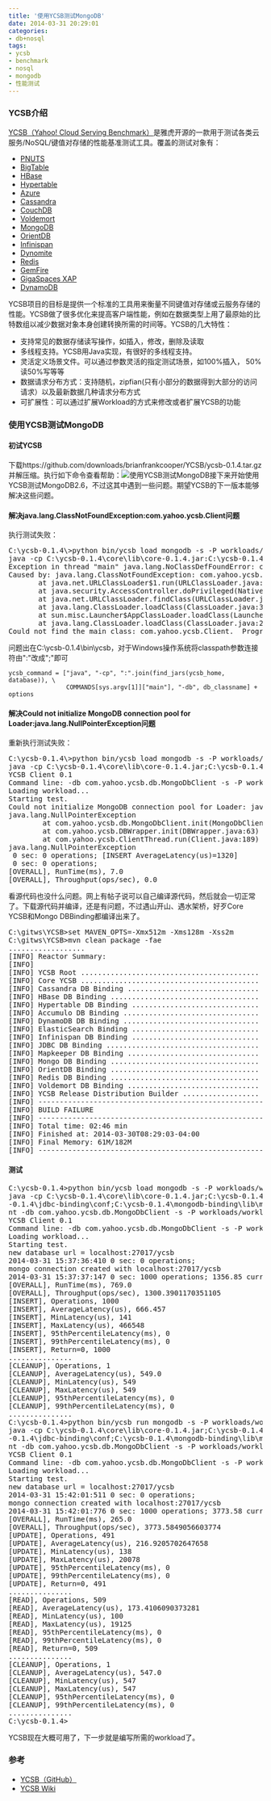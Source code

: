 ```yaml
---
title: '使用YCSB测试MongoDB'
date: 2014-03-31 20:29:01
categories: 
- db+nosql
tags: 
- ycsb
- benchmark
- nosql
- mongodb
- 性能测试
---
```

### YCSB介绍

[YCSB（Yahoo! Cloud Serving Benchmark）](https://github.com/brianfrankcooper/YCSB)是雅虎开源的一款用于测试各类云服务/NoSQL/键值对存储的性能基准测试工具。覆盖的测试对象有：
- [PNUTS](http://www.brianfrankcooper.net/pubs/pnuts.pdf)
- [BigTable](http://labs.google.com/papers/bigtable.html)
- [HBase](http://hadoop.apache.org/hbase/)
- [Hypertable](http://hypertable.org/)
- [Azure](http://www.microsoft.com/windowsazure/)
- [Cassandra](http://incubator.apache.org/cassandra/)
- [CouchDB](http://couchdb.apache.org/)
- [Voldemort](http://project-voldemort.com/)
- [MongoDB](http://www.mongodb.org/)
- [OrientDB](http://www.orientdb.org/)
- [Infinispan](http://www.infinispan.org/)
- [Dynomite](http://wiki.github.com/cliffmoon/dynomite/dynomite-framework)
- [Redis](http://redis.io/)
- [ GemFire](http://www.vmware.com/products/application-platform/vfabric-gemfire/overview.html)
- [GigaSpaces XAP](http://www.gigaspaces.com/xap)
- [DynamoDB](http://aws.amazon.com/dynamodb/)

YCSB项目的目标是提供一个标准的工具用来衡量不同键值对存储或云服务存储的性能。YCSB做了很多优化来提高客户端性能，例如在数据类型上用了最原始的比特数组以减少数据对象本身创建转换所需的时间等。YCSB的几大特性：
- 支持常见的数据存储读写操作，如插入，修改，删除及读取
- 多线程支持。YCSB用Java实现，有很好的多线程支持。
- 灵活定义场景文件。可以通过参数灵活的指定测试场景，如100%插入， 50%读50%写等等
- 数据请求分布方式：支持随机，zipfian(只有小部分的数据得到大部分的访问请求）以及最新数据几种请求分布方式
- 可扩展性：可以通过扩展Workload的方式来修改或者扩展YCSB的功能

### 使用YCSB测试MongoDB

#### 初试YCSB
下载https://github.com/downloads/brianfrankcooper/YCSB/ycsb-0.1.4.tar.gz 并解压缩。执行如下命令查看帮助：![使用YCSB测试MongoDB](/images/2014/3/0026uWfMgy6QLIk50dx9f.png)接下来开始使用YCSB测试MongoDB2.6，不过这其中遇到一些问题。期望YCSB的下一版本能够解决这些问题。

#### 解决java.lang.ClassNotFoundException:com.yahoo.ycsb.Client问题
执行测试失败：
<pre>C:\ycsb-0.1.4\>python bin/ycsb load mongodb -s -P workloads/workloada
java -cp C:\ycsb-0.1.4\core\lib\core-0.1.4.jar:C:\ycsb-0.1.4\gemfire-binding\conf:C:\ycsb-0.1.4\hbase-binding\conf:C:\ycsb-0.1.4\infinispan-binding\conf:C:\ycsb-0.1.4\jdbc-binding\conf:C:\ycsb-0.1.4\mongodb-binding\lib\mongodb-binding-0.1.4.jar:C:\ycsb-0.1.4\nosqldb-binding\conf:C:\ycsb-0.1.4\voldemort-binding\conf com.yahoo.ycsb.Client -db com.yahoo.ycsb.db.MongoDbClient -s -P workloads/workloada -load
Exception in thread "main" java.lang.NoClassDefFoundError: com/yahoo/ycsb/Client
Caused by: java.lang.ClassNotFoundException: com.yahoo.ycsb.Client
       at java.net.URLClassLoader$1.run(URLClassLoader.java:202)
       at java.security.AccessController.doPrivileged(Native Method)
       at java.net.URLClassLoader.findClass(URLClassLoader.java:190)
       at java.lang.ClassLoader.loadClass(ClassLoader.java:306)
       at sun.misc.Launcher$AppClassLoader.loadClass(Launcher.java:301)
       at java.lang.ClassLoader.loadClass(ClassLoader.java:247)
Could not find the main class: com.yahoo.ycsb.Client.  Program will exit.</pre>

问题出在C:\ycsb-0.1.4\bin\ycsb，对于Windows操作系统将classpath参数连接符由":"改成";"即可
```
ycsb_command = ["java", "-cp", ":".join(find_jars(ycsb_home, database)), \
                COMMANDS[sys.argv[1]]["main"], "-db", db_classname] + options
```

#### 解决Could not initialize MongoDB connection pool for Loader:java.lang.NullPointerException问题
重新执行测试失败：
<pre>C:\ycsb-0.1.4\>python bin/ycsb load mongodb -s -P workloads/workloada
java -cp C:\ycsb-0.1.4\core\lib\core-0.1.4.jar;C:\ycsb-0.1.4\gemfire-binding\conf;C:\ycsb-0.1.4\hbase-binding\conf;C:\ycsb-0.1.4\infinispan-binding\conf;C:\ycsb-0.1.4\jdbc-binding\conf;C:\ycsb-0.1.4\mongodb-binding\lib\mongodb-binding-0.1.4.jar;C:\ycsb-0.1.4\nosqldb-binding\conf;C:\ycsb-0.1.4\voldemort-binding\conf com.yahoo.ycsb.Client -db com.yahoo.ycsb.db.MongoDbClient -s -P workloads/workloada -load
YCSB Client 0.1
Command line: -db com.yahoo.ycsb.db.MongoDbClient -s -P workloads/workloada -load
Loading workload...
Starting test.
Could not initialize MongoDB connection pool for Loader: java.lang.NullPointerException
java.lang.NullPointerException
        at com.yahoo.ycsb.db.MongoDbClient.init(MongoDbClient.java:78)
        at com.yahoo.ycsb.DBWrapper.init(DBWrapper.java:63)
        at com.yahoo.ycsb.ClientThread.run(Client.java:189)
java.lang.NullPointerException
 0 sec: 0 operations; [INSERT AverageLatency(us)=1320]
 0 sec: 0 operations;
[OVERALL], RunTime(ms), 7.0
[OVERALL], Throughput(ops/sec), 0.0</pre>

看源代码也没什么问题。网上有帖子说可以自己编译源代码，然后就会一切正常了。下载源代码并编译，还是有问题，不过遇山开山、遇水架桥，好歹Core YCSB和Mongo DBBinding都编译出来了。
<pre>C:\gitws\YCSB>set MAVEN_OPTS=-Xmx512m -Xms128m -Xss2m
C:\gitws\YCSB>mvn clean package -fae
..................
[INFO] Reactor Summary:
[INFO]
[INFO] YCSB Root .......................................... SUCCESS [  0.905 s]
[INFO] Core YCSB .......................................... SUCCESS [  8.986 s]
[INFO] Cassandra DB Binding ............................... SUCCESS [  8.315 s]
[INFO] HBase DB Binding ................................... SUCCESS [ 24.290 s]
[INFO] Hypertable DB Binding .............................. SUCCESS [  6.412 s]
[INFO] Accumulo DB Binding ................................ SUCCESS [ 27.691 s]
[INFO] DynamoDB DB Binding ................................ SUCCESS [  7.644 s]
[INFO] ElasticSearch Binding .............................. SUCCESS [ 14.290 s]
[INFO] Infinispan DB Binding .............................. SUCCESS [ 28.955 s]
[INFO] JDBC DB Binding .................................... SUCCESS [  5.538 s]
[INFO] Mapkeeper DB Binding ............................... FAILURE [  0.015 s]
[INFO] Mongo DB Binding ................................... SUCCESS [  3.588 s]
[INFO] OrientDB Binding ................................... SUCCESS [  4.384 s]
[INFO] Redis DB Binding ................................... SUCCESS [  3.604 s]
[INFO] Voldemort DB Binding ............................... SUCCESS [  4.493 s]
[INFO] YCSB Release Distribution Builder .................. SUCCESS [ 17.488 s]
[INFO] ------------------------------------------------------------------------
[INFO] BUILD FAILURE
[INFO] ------------------------------------------------------------------------
[INFO] Total time: 02:46 min
[INFO] Finished at: 2014-03-30T08:29:03-04:00
[INFO] Final Memory: 61M/182M
[INFO] ------------------------------------------------------------------------</pre>

#### 测试
<pre>C:\ycsb-0.1.4>python bin/ycsb load mongodb -s -P workloads/workloada
java -cp C:\ycsb-0.1.4\core\lib\core-0.1.4.jar;C:\ycsb-0.1.4\gemfire-binding\conf;C:\ycsb-0.1.4\hbase-binding\conf;C:\ycsb-0.1.4\infinispan-binding\conf;C:\ycsb
-0.1.4\jdbc-binding\conf;C:\ycsb-0.1.4\mongodb-binding\lib\mongodb-binding-0.1.4.jar;C:\ycsb-0.1.4\nosqldb-binding\conf;C:\ycsb-0.1.4\voldemort-binding\conf com.yahoo.ycsb.Clie
nt -db com.yahoo.ycsb.db.MongoDbClient -s -P workloads/workloada -load
YCSB Client 0.1
Command line: -db com.yahoo.ycsb.db.MongoDbClient -s -P workloads/workloada -load
Loading workload...
Starting test.
new database url = localhost:27017/ycsb
2014-03-31 15:37:36:410 0 sec: 0 operations;
mongo connection created with localhost:27017/ycsb
2014-03-31 15:37:37:147 0 sec: 1000 operations; 1356.85 current ops/sec; [INSERT AverageLatency(us)=666.46] [CLEANUP AverageLatency(us)=549]
[OVERALL], RunTime(ms), 769.0
[OVERALL], Throughput(ops/sec), 1300.3901170351105
[INSERT], Operations, 1000
[INSERT], AverageLatency(us), 666.457
[INSERT], MinLatency(us), 141
[INSERT], MaxLatency(us), 466548
[INSERT], 95thPercentileLatency(ms), 0
[INSERT], 99thPercentileLatency(ms), 0
[INSERT], Return=0, 1000
...............
[CLEANUP], Operations, 1
[CLEANUP], AverageLatency(us), 549.0
[CLEANUP], MinLatency(us), 549
[CLEANUP], MaxLatency(us), 549
[CLEANUP], 95thPercentileLatency(ms), 0
[CLEANUP], 99thPercentileLatency(ms), 0
...............
C:\ycsb-0.1.4>python bin/ycsb run mongodb -s -P workloads/workloada
java -cp C:\ycsb-0.1.4\core\lib\core-0.1.4.jar;C:\ycsb-0.1.4\gemfire-binding\conf;C:\ycsb-0.1.4\hbase-binding\conf;C:\ycsb-0.1.4\infinispan-binding\conf;C:\ycsb
-0.1.4\jdbc-binding\conf;C:\ycsb-0.1.4\mongodb-binding\lib\mongodb-binding-0.1.4.jar;C:\ycsb-0.1.4\nosqldb-binding\conf;C:\ycsb-0.1.4\voldemort-binding\conf com.yahoo.ycsb.Clie
nt -db com.yahoo.ycsb.db.MongoDbClient -s -P workloads/workloada -t
YCSB Client 0.1
Command line: -db com.yahoo.ycsb.db.MongoDbClient -s -P workloads/workloada -t
Loading workload...
Starting test.
new database url = localhost:27017/ycsb
2014-03-31 15:42:01:511 0 sec: 0 operations;
mongo connection created with localhost:27017/ycsb
2014-03-31 15:42:01:776 0 sec: 1000 operations; 3773.58 current ops/sec; [UPDATE AverageLatency(us)=216.92] [READ AverageLatency(us)=173.41] [CLEANUP AverageLatency(us)=547]
[OVERALL], RunTime(ms), 265.0
[OVERALL], Throughput(ops/sec), 3773.5849056603774
[UPDATE], Operations, 491
[UPDATE], AverageLatency(us), 216.9205702647658
[UPDATE], MinLatency(us), 138
[UPDATE], MaxLatency(us), 20078
[UPDATE], 95thPercentileLatency(ms), 0
[UPDATE], 99thPercentileLatency(ms), 0
[UPDATE], Return=0, 491
...............
[READ], Operations, 509
[READ], AverageLatency(us), 173.4106090373281
[READ], MinLatency(us), 100
[READ], MaxLatency(us), 19125
[READ], 95thPercentileLatency(ms), 0
[READ], 99thPercentileLatency(ms), 0
[READ], Return=0, 509
...............
[CLEANUP], Operations, 1
[CLEANUP], AverageLatency(us), 547.0
[CLEANUP], MinLatency(us), 547
[CLEANUP], MaxLatency(us), 547
[CLEANUP], 95thPercentileLatency(ms), 0
[CLEANUP], 99thPercentileLatency(ms), 0
...............
C:\ycsb-0.1.4></pre>

YCSB现在大概可用了，下一步就是编写所需的workload了。

### 参考

- [YCSB（GitHub）](https://github.com/brianfrankcooper/YCSB)  
- [YCSB Wiki](https://github.com/brianfrankcooper/YCSB/wiki)  